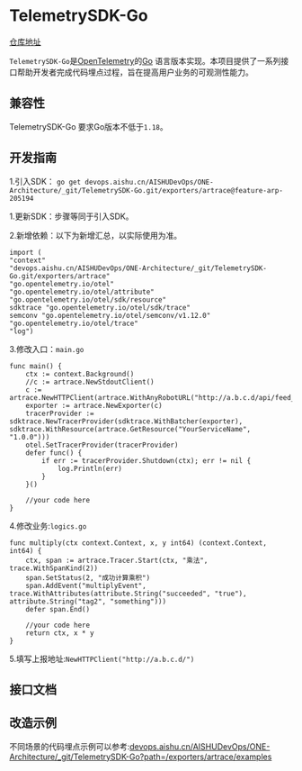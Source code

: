 # TelemetrySDK-Go

[仓库地址](https://devops.aishu.cn/AISHUDevOps/ONE-Architecture/_git/TelemetrySDK-Go?version=GBfeature-arp-205194&path=/exporters/artrace/README.md&_a=preview)

`TelemetrySDK-Go`是[OpenTelemetry](https://opentelemetry.io/)的[Go](https://golang.org/)
语言版本实现。本项目提供了一系列接口帮助开发者完成代码埋点过程，旨在提高用户业务的可观测性能力。

## 兼容性

TelemetrySDK-Go 要求Go版本不低于`1.18`。

## 开发指南

1.引入SDK：
```go get devops.aishu.cn/AISHUDevOps/ONE-Architecture/_git/TelemetrySDK-Go.git/exporters/artrace@feature-arp-205194```

1.更新SDK：步骤等同于引入SDK。

2.新增依赖：以下为新增汇总，以实际使用为准。

```
import (
"context"
"devops.aishu.cn/AISHUDevOps/ONE-Architecture/_git/TelemetrySDK-Go.git/exporters/artrace"
"go.opentelemetry.io/otel"
"go.opentelemetry.io/otel/attribute"
"go.opentelemetry.io/otel/sdk/resource"
sdktrace "go.opentelemetry.io/otel/sdk/trace"
semconv "go.opentelemetry.io/otel/semconv/v1.12.0"
"go.opentelemetry.io/otel/trace"
"log")
```

3.修改入口：`main.go`

```
func main() {
	ctx := context.Background()
	//c := artrace.NewStdoutClient()
	c := artrace.NewHTTPClient(artrace.WithAnyRobotURL("http://a.b.c.d/api/feed_ingester/v1/jobs/abcd4f634e80d530/events"))
	exporter := artrace.NewExporter(c)
	tracerProvider := sdktrace.NewTracerProvider(sdktrace.WithBatcher(exporter), sdktrace.WithResource(artrace.GetResource("YourServiceName", "1.0.0")))
	otel.SetTracerProvider(tracerProvider)
	defer func() {
		if err := tracerProvider.Shutdown(ctx); err != nil {
			log.Println(err)
		}
	}()

	//your code here
}
```

4.修改业务:`logics.go`

```
func multiply(ctx context.Context, x, y int64) (context.Context, int64) {
	ctx, span := artrace.Tracer.Start(ctx, "乘法", trace.WithSpanKind(2))
	span.SetStatus(2, "成功计算乘积")
	span.AddEvent("multiplyEvent", trace.WithAttributes(attribute.String("succeeded", "true"), attribute.String("tag2", "something")))
	defer span.End()

	//your code here
	return ctx, x * y
}
```

5.填写上报地址:`NewHTTPClient("http://a.b.c.d/")`

## 接口文档

## 改造示例
不同场景的代码埋点示例可以参考:[devops.aishu.cn/AISHUDevOps/ONE-Architecture/_git/TelemetrySDK-Go?path=/exporters/artrace/examples](https://devops.aishu.cn/AISHUDevOps/ONE-Architecture/_git/TelemetrySDK-Go?path=/exporters/artrace/examples&version=GBfeature-arp-205194)